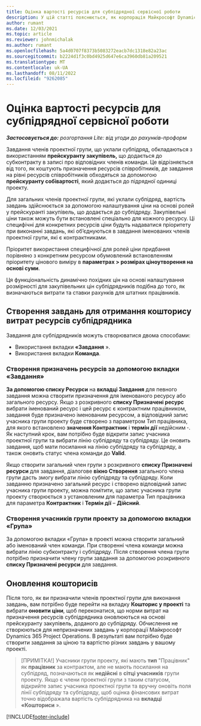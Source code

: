 ```yaml
---
title: Оцінка вартості ресурсів для субпідрядної сервісної роботи
description: У цій статті пояснюється, як корпорація Майкрософт Dynamics 365 Project Operations обчислює оцінку вартості призначень ресурсів, укладених за субпідрядом.
author: rumant
ms.date: 12/03/2021
ms.topic: article
ms.reviewer: johnmichalak
ms.author: rumant
ms.openlocfilehash: 5a4d0707f8373b5083272eacb7dc1318e82a23ac
ms.sourcegitcommit: b2224d1f3c0bd4925d647e6ca3960db81a209521
ms.translationtype: MT
ms.contentlocale: uk-UA
ms.lasthandoff: 08/11/2022
ms.locfileid: "9262085"
---
```

# <a name="cost-estimation-of-subcontracted-resource-assignments"></a>Оцінка вартості ресурсів для субпідрядної сервісної роботи

_**Застосовується до:** розгортання Lite: від угоди до рахунків-проформ_

Завдання членів проектної групи, що уклали субпідряд, обкладаються з використанням **прейскуранту закупівель,** що додається до субконтракту в записі про відповідних членів команди. Це відрізняється від того, як коштують призначення ресурсів співробітників, де завдання на рівні ресурсів співробітників обходяться за допомогою **прейскуранту собівартості**, який додається до підрядної одиниці проекту. 

Для загальних членів проектної групи, які уклали субпідряд, вартість завдань здійснюється за допомогою налаштування ціни на основі ролей у прейскуранті закупівель, що додається до субпідряду. Закупівельні ціни також можуть бути встановлені спеціально для кожного ресурсу. Ці специфічні для конкретних ресурсів ціни будуть надаватися пріоритету при виконанні завдань, які об’єднуються в завдання іменованих членів проектної групи, які є контрактниками. 

Пріоритет використання специфічної для ролей ціни придбання порівняно з конкретним ресурсом обумовлений встановленням пріоритету цінового виміру в **параметрах > розмірах ціноутворення на основі суми**.

Ця функціональність динамічно похідних цін на основі налаштування розмірності для закупівельних цін субпідрядників подібна до того, як визначаються витрати та ставки рахунків для штатних працівників. 

## <a name="creating-task-assignments-for-getting-cost-estimates-of-subcontractor-resources"></a>Створення завдань для отримання кошторису витрат ресурсів субпідрядника

Завдання для субпідрядників можуть створюватися двома способами: 
- Використання вкладки **«Завдання** ».
- Використання вкладки **Команда**.

### <a name="creating-resources-assignments-using-the-tasks-tab"></a>Створення призначень ресурсів за допомогою вкладки «Завдання»
**За допомогою списку Ресурси** на **вкладці Завдання** для певного завдання можна створити призначення для іменованого ресурсу або загального ресурсу. Якщо з розкривного **списку Призначені ресурс** вибрати іменований ресурс і цей ресурс є контрактним працівником, завдання буде призначено іменованим ресурсом, а відповідний запис учасника групи проекту буде створено з параметром Тип працівника, для якого встановлено **значення Контрактник** і **термін дії** недійсним **·**. Як наступний крок, вам потрібно буде відкрити запис учасника проектної групи та вибрати лінію субпідряду та субпідряду. Це оновить завдання, щоб мати посилання на лінію субпідряду та субпідряду, а також оновить статус члена команди до **Valid**.

Якщо створити загальний член групи з розкривного **списку Призначені ресурси** для завдання, діалогове **вікно Створення** загального члена групи дасть змогу вибрати лінію субпідряду та субпідряду. Коли завданню призначено загальний ресурс і створено відповідний запис учасника групи проекту, можна помітити, що запис учасника групи проекту створюється з установленим для параметра Тип працівника для параметра **Контрактник** і **Термін дії** – **Дійсний**.

### <a name="creating-project-team-members-using-the-team-tab"></a>Створення учасників групи проекту за допомогою вкладки «Група»
За допомогою вкладки «Група» в проекті можна створити загальний або іменований член команди. При створенні члена команди можна вибрати лінію субконтракту і субпідряду. Після створення члена групи потрібно призначити члену групи завдання за допомогою розкривного **списку Призначені ресурси** для завдання. 

## <a name="updating-estimates"></a>Оновлення кошторисів
Після того, як ви призначили членів проектної групи для виконання завдань, вам потрібно буде перейти на вкладку **Кошторис у проекті** та вибрати **оновити ціни**, щоб переконатися, що норми витрат на призначення ресурсів субпідрядника оновлюються на основі прейскуранту закупівель, доданого до субпідряду. Обчислення не створюються для непризначених завдань у корпорації Майкрософт Dynamics 365 Project Operations. В результаті вам потрібно буде створити завдання за ціною та вартістю різних завдань у вашому проекті. 

> [ПРИМІТКА!] Учасники групи проекту, які мають **тип** "Працівник" як **працівник** за контрактом, але не мають посилання на субпідряд, позначаються як **недійсні** в **сітці учасників** групи проекту. Якщо є члени проектної групи з таким статусом, відкрийте запис учасника проектної групи та вручну оновіть поля лінії субпідряду та субпідряду, щоб оцінка фінансових витрат точно відображала вартість субпідрядника на **вкладці «Кошториси** ». 


[!INCLUDE[footer-include](../../includes/footer-banner.md)]
